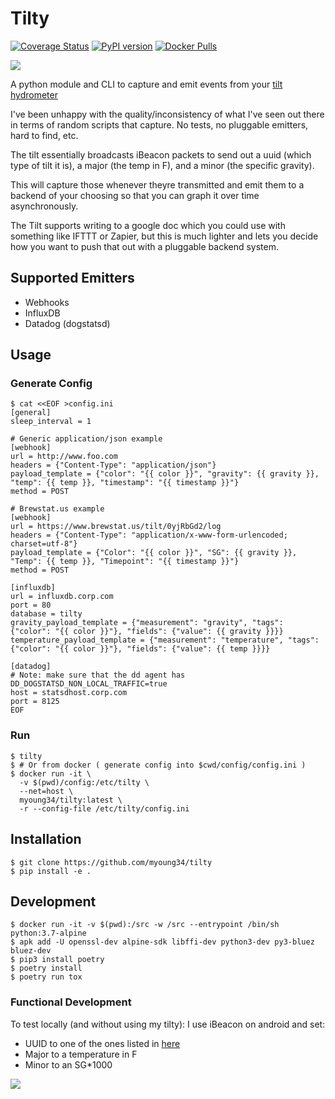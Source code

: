 Tilty
=====

[![Coverage Status](https://coveralls.io/repos/github/myoung34/tilty/badge.svg)](https://coveralls.io/github/myoung34/tilty)
[![PyPI version](https://img.shields.io/pypi/v/tilty.svg)](https://pypi.python.org/pypi/Tilty/)
[![Docker Pulls](https://img.shields.io/docker/pulls/myoung34/tilty.svg)](https://hub.docker.com/r/myoung34/tilty)

![](datadog.png)

A python module and CLI to capture and emit events from your [tilt hydrometer](https://tilthydrometer.com/)

I've been unhappy with the quality/inconsistency of what I've seen out there in terms of random scripts that capture.
No tests, no pluggable emitters, hard to find, etc.

The tilt essentially broadcasts iBeacon packets to send out a uuid (which type of tilt it is), a major (the temp in F), and a minor (the specific gravity).

This will capture those whenever theyre transmitted and emit them to a backend of your choosing so that you can graph it over time asynchronously.

The Tilt supports writing to a google doc which you could use with something like IFTTT or Zapier, but this is much lighter and lets you decide how you want to push that out with a pluggable backend system.


## Supported Emitters ##


* Webhooks
* InfluxDB
* Datadog (dogstatsd)


## Usage ##

### Generate Config ###

```
$ cat <<EOF >config.ini
[general]
sleep_interval = 1

# Generic application/json example
[webhook]
url = http://www.foo.com
headers = {"Content-Type": "application/json"}
payload_template = {"color": "{{ color }}", "gravity": {{ gravity }}, "temp": {{ temp }}, "timestamp": "{{ timestamp }}"}
method = POST

# Brewstat.us example
[webhook]
url = https://www.brewstat.us/tilt/0yjRbGd2/log
headers = {"Content-Type": "application/x-www-form-urlencoded; charset=utf-8"}
payload_template = {"Color": "{{ color }}", "SG": {{ gravity }}, "Temp": {{ temp }}, "Timepoint": "{{ timestamp }}"}
method = POST

[influxdb]
url = influxdb.corp.com
port = 80
database = tilty
gravity_payload_template = {"measurement": "gravity", "tags": {"color": "{{ color }}"}, "fields": {"value": {{ gravity }}}}
temperature_payload_template = {"measurement": "temperature", "tags": {"color": "{{ color }}"}, "fields": {"value": {{ temp }}}}

[datadog]
# Note: make sure that the dd agent has DD_DOGSTATSD_NON_LOCAL_TRAFFIC=true
host = statsdhost.corp.com
port = 8125
EOF
```

### Run ###

```
$ tilty
$ # Or from docker ( generate config into $cwd/config/config.ini )
$ docker run -it \
  -v $(pwd)/config:/etc/tilty \
  --net=host \
  myoung34/tilty:latest \
  -r --config-file /etc/tilty/config.ini
```

## Installation ##

```
$ git clone https://github.com/myoung34/tilty
$ pip install -e .
```

## Development ##

```
$ docker run -it -v $(pwd):/src -w /src --entrypoint /bin/sh python:3.7-alpine
$ apk add -U openssl-dev alpine-sdk libffi-dev python3-dev py3-bluez bluez-dev
$ pip3 install poetry
$ poetry install
$ poetry run tox
```

### Functional Development ###

To test locally (and without using my tilty): I use iBeacon on android and set:

* UUID to one of the ones listed in [here](tilty/constants.py)
* Major to a temperature in F
* Minor to an SG*1000

![](ibeacon.png)
